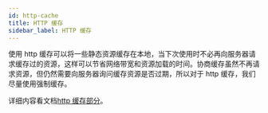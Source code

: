 ```yaml
---
id: http-cache
title: HTTP 缓存
sidebar_label: HTTP 缓存
---
```


使用 http 缓存可以将一些静态资源缓存在本地，当下次使用时不必再向服务器请求缓存过的资源，这样可以节省网络带宽和资源加载的时间。协商缓存虽然不再请求资源，但仍然需要向服务器询问缓存资源是否过期，所以对于 http 缓存，我们尽量使用强制缓存。

详细内容看文档[http 缓存部分](https://thinkbucket.github.io/docsite/docs/web/1.http/http-cache)。
